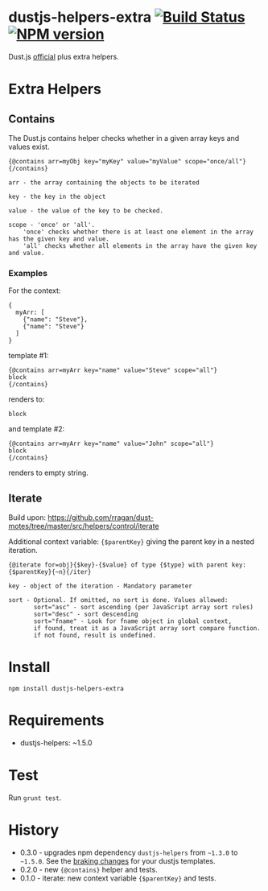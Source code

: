 dustjs-helpers-extra  [![Build Status][travis-image]][travis-url] [![NPM version][npm-image]][npm-url]
====================

Dust.js [official](https://github.com/linkedin/dustjs-helpers) plus extra helpers.

# Extra Helpers


## Contains

The Dust.js contains helper checks whether in a given array keys and values exist.

```
{@contains arr=myObj key="myKey" value="myValue" scope="once/all"}{/contains}

arr - the array containing the objects to be iterated 

key - the key in the object

value - the value of the key to be checked.

scope - 'once' or 'all'.
    'once' checks whether there is at least one element in the array has the given key and value.
    'all' checks whether all elements in the array have the given key and value.
```

### Examples

For the context:

```
{
  myArr: [
    {"name": "Steve"},
    {"name": "Steve"}
  ]
}
```

template #1:

```
{@contains arr=myArr key="name" value="Steve" scope="all"}
block
{/contains}
```

renders to:

```
block
```

and template #2:

```
{@contains arr=myArr key="name" value="John" scope="all"}
block
{/contains}
```

renders to empty string.


## Iterate

Build upon: https://github.com/rragan/dust-motes/tree/master/src/helpers/control/iterate

Additional context variable: ``{$parentKey}`` giving the parent key in a nested iteration.

```
{@iterate for=obj}{$key}-{$value} of type {$type} with parent key: {$parentKey}{~n}{/iter}

key - object of the iteration - Mandatory parameter

sort - Optional. If omitted, no sort is done. Values allowed:
       sort="asc" - sort ascending (per JavaScript array sort rules)
       sort="desc" - sort descending
       sort="fname" - Look for fname object in global context,
       if found, treat it as a JavaScript array sort compare function.
       if not found, result is undefined.
```


# Install

```
npm install dustjs-helpers-extra
```

# Requirements

* dustjs-helpers: ~1.5.0

# Test

Run ``grunt test``.

# History

* 0.3.0 - upgrades npm dependency ``dustjs-helpers`` from ``~1.3.0`` to ``~1.5.0``. See the [braking changes](https://github.com/linkedin/dustjs-helpers/wiki/Deprecated-Features) for your dustjs templates.
* 0.2.0 - new ``{@contains}`` helper and tests.
* 0.1.0 - iterate: new context variable ``{$parentKey}`` and tests.


[travis-image]: https://travis-ci.org/nikolayhg/dustjs-helpers-extra.svg?branch=master
[travis-url]: https://travis-ci.org/nikolayhg/dustjs-helpers-extra
[npm-url]:  https://npmjs.org/package/dustjs-helpers-extra
[npm-image]: http://img.shields.io/npm/v/dustjs-helpers-extra.svg?style=flat